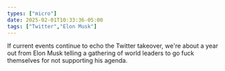 ```yaml
---
types: ["micro"]
date: 2025-02-01T10:33:36-05:00
tags: ["Twitter","Elon Musk"]
---
```

If current events continue to echo the Twitter takeover, we're about a year out from Elon Musk telling a gathering of world leaders to go fuck themselves for not supporting his agenda.
